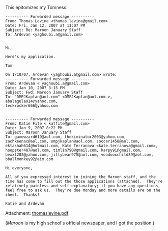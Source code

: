 This epitomizes my Tomness.

    ---------- Forwarded message ----------
    From: Thomas Levine <thomas.levine@gmail.com>
    Date: Fri, Jan 12, 2007 at 11:07 PM
    Subject: Re: Maroon January Staff
    To: Ardevan <yaghoubi.a@gmail.com>


    Hi,

    Here's my application.

    Tom

    On 1/10/07, Ardevan <yaghoubi.a@gmail.com> wrote:
    ---------- Forwarded message ----------
    From: Ardevan < yaghoubi.a@gmail.com>
    Date: Jan 10, 2007 3:15 PM
    Subject: Fwd: Maroon January Staff
    To: "DMPJKaplan@aol.com" <DMPJKaplan@aol.com >, abalagula914@yahoo.com,
    teckrocker666@yahoo.com


    ---------- Forwarded message ----------
    From: Katie Fite < katfite@gmail.com>
    Date: Jan 9, 2007 8:22 PM
    Subject: Maroon January Staff
    To: gamewzard619@aol.com, thekiminator2003@yahoo.com,
    zachkeenac@aol.com, ompjkaplan@aol.com, soccer1458@aol.com,
    ektashah614@hotmail.com, Kate Terranova <kate.terranova@gmail.com>,
    hoopster487@aol.com, timlin790@gmail.com, karpy91@gmail.com,
    bexxl202@yahoo.com, jillybean975@aol.com, voodooxchild89@aol.com,
    bballmonkey92@aim.com

    Hi everyone,

    All of you expressed interest in joining the Maroon staff, and the
    time has come to fill out the those applications (attached).  They're 
    relatively painless and self-explanatory; if you have any questions,
    feel free to ask us.  They're due Monday and more details are on the
    sheet.  Thanks!

    Katie and Ardevan

Attachment: [thomaslevine.pdf](thomaslevine.pdf)


(*Maroon* is my high school's official newspaper, and I got the position.)

